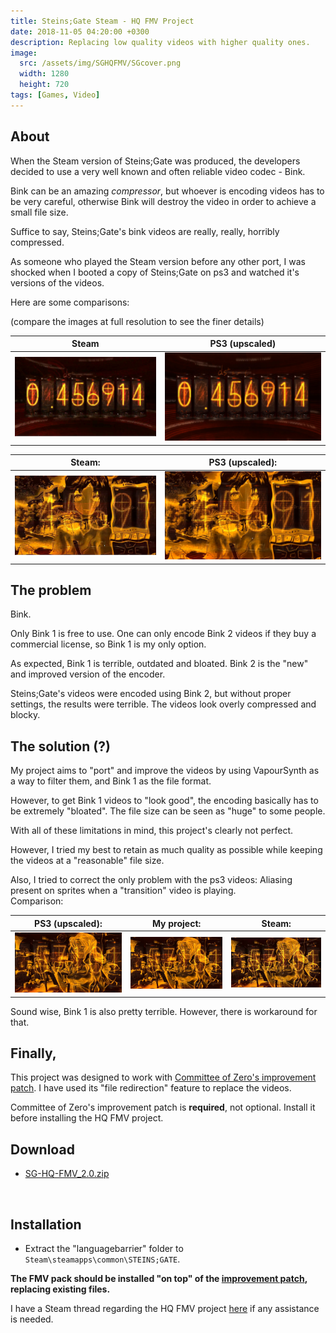 ```yaml
---
title: Steins;Gate Steam - HQ FMV Project
date: 2018-11-05 04:20:00 +0300
description: Replacing low quality videos with higher quality ones.
image:
  src: /assets/img/SGHQFMV/SGcover.png
  width: 1280
  height: 720
tags: [Games, Video]
---
```


## About

When the Steam version of Steins;Gate was produced, the developers decided to use a very well known and often reliable video codec - Bink.

Bink can be an amazing *compressor*, but whoever is encoding videos has to be very careful, otherwise Bink will destroy the video in order to achieve a small file size.

Suffice to say, Steins;Gate's bink videos are really, really, horribly compressed.

As someone who played the Steam version before any other port, I was shocked when I booted a copy of Steins;Gate on ps3 and watched it's versions of the videos.

Here are some comparisons:

(compare the images at full resolution to see the finer details)

| Steam | PS3 (upscaled) |
|--|--|
| ![Steam](/assets/img/SGHQFMV/comp1_steam.jpg) | ![PS3](/assets/img/SGHQFMV/comp1_ps3.jpg) |


| Steam: | PS3 (upscaled): |
|--|--|
| ![Steam](/assets/img/SGHQFMV/comp2_steam.jpg) | ![PS3](/assets/img/SGHQFMV/comp2_ps3.jpg) |

## The problem

Bink. 
  
Only Bink 1 is free to use. One can only encode Bink 2 videos if they buy a commercial license, so Bink 1 is my only option.  
  
As expected, Bink 1 is terrible, outdated and bloated. Bink 2 is the "new" and improved version of the encoder.  
  
Steins;Gate's videos were encoded using Bink 2, but without proper settings, the results were terrible. The videos look overly compressed and blocky.

## The solution (?)

My project aims to "port" and improve the videos by using VapourSynth as a way to filter them, and Bink 1 as the file format.  
  
However, to get Bink 1 videos to "look good", the encoding basically has to be extremely "bloated". The file size can be seen as "huge" to some people.  
  
With all of these limitations in mind, this project's clearly not perfect.  
  
However, I tried my best to retain as much quality as possible while keeping the videos at a "reasonable" file size.  
  
Also, I tried to correct the only problem with the ps3 videos: Aliasing present on sprites when a "transition" video is playing.  
Comparison:  
 
| PS3 (upscaled): | My project: | Steam: |  
|--|--|--|
| ![PS3](/assets/img/SGHQFMV/comp3_ps3.jpg) | ![My project](/assets/img/SGHQFMV/comp3_project.jpg) | ![Steam](/assets/img/SGHQFMV/comp3_steam.jpg) |

Sound wise, Bink 1 is also pretty terrible. However, there is workaround for that.

## Finally,
 
This project was designed to work with [Committee of Zero's improvement patch](https://steamcommunity.com/app/412830/discussions/0/215439774868934160/). I have used its "file redirection" feature to replace the videos.  
  
Committee of Zero's improvement patch is **required**, not optional. Install it before installing the HQ FMV project.

## Download

- [SG-HQ-FMV_2.0.zip](https://drive.google.com/file/d/1BqsgmYVbIcsub6fauPY3zbsZS-qT0TyQ/view?usp=sharing)
<br>

## Installation
- Extract the "languagebarrier" folder to `Steam\steamapps\common\STEINS;GATE`.

  
**The FMV pack should be installed "on top" of the [improvement patch](https://steamcommunity.com/app/412830/discussions/0/215439774868934160/), replacing existing files.**


I have a Steam thread regarding the HQ FMV project [here](https://steamcommunity.com/app/412830/discussions/0/2798319091587347187/) if any assistance is needed.